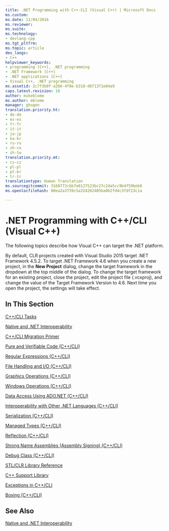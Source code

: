 ```yaml
---
title: .NET Programming with C++-CLI (Visual C++) | Microsoft Docs
ms.custom: 
ms.date: 11/04/2016
ms.reviewer: 
ms.suite: 
ms.technology:
- devlang-cpp
ms.tgt_pltfrm: 
ms.topic: article
dev_langs:
- C++
helpviewer_keywords:
- programming [C++], .NET programming
- .NET Framework [C++]
- .NET applications [C++]
- Visual C++, .NET programming
ms.assetid: 2c7f3b0f-a266-4f0e-b318-d6f1371e04a9
caps.latest.revision: 16
author: mikeblome
ms.author: mblome
manager: ghogen
translation.priority.ht:
- de-de
- es-es
- fr-fr
- it-it
- ja-jp
- ko-kr
- ru-ru
- zh-cn
- zh-tw
translation.priority.mt:
- cs-cz
- pl-pl
- pt-br
- tr-tr
translationtype: Human Translation
ms.sourcegitcommit: 3168772cbb7e8127523bc2fc2da5cc9b4f59beb8
ms.openlocfilehash: 08ea2a3759c5a324262405ba0b2fd4c3fdf23c1a

---
```

# .NET Programming with C++/CLI (Visual C++)
The following topics describe how Visual C++ can target the .NET platform.  
  
 By default, CLR projects created with Visual Studio 2015 target .NET Framework 4.5.2. To target .NET Framework 4.6 when you create a new project, in the **New Project** dialog, change the target framework in the dropdown at the top middle of the dialog. To change the target framework for an existing project, close the project, edit the project file (.vcxproj), and change the value of the Target Framework Version to 4.6. Next time you open the project, the settings will take effect.  
  
## In This Section  
 [C++/CLI Tasks](../dotnet/cpp-cli-tasks.md)  
  
 [Native and .NET Interoperability](../dotnet/native-and-dotnet-interoperability.md)  
  
 [C++/CLI Migration Primer](../dotnet/cpp-cli-migration-primer.md)  
  
 [Pure and Verifiable Code (C++/CLI)](../dotnet/pure-and-verifiable-code-cpp-cli.md)  
  
 [Regular Expressions (C++/CLI)](../dotnet/regular-expressions-cpp-cli.md)  
  
 [File Handling and I/O (C++/CLI)](../dotnet/file-handling-and-i-o-cpp-cli.md)  
  
 [Graphics Operations (C++/CLI)](../dotnet/graphics-operations-cpp-cli.md)  
  
 [Windows Operations (C++/CLI)](../dotnet/windows-operations-cpp-cli.md)  
  
 [Data Access Using ADO.NET (C++/CLI)](../dotnet/data-access-using-adonet-cpp-cli.md)  
  
 [Interoperability with Other .NET Languages (C++/CLI)](../dotnet/interoperability-with-other-dotnet-languages-cpp-cli.md)  
  
 [Serialization (C++/CLI)](../dotnet/serialization-cpp-cli.md)  
  
 [Managed Types (C++/CLI)](../dotnet/managed-types-cpp-cli.md)  
  
 [Reflection (C++/CLI)](../dotnet/reflection-cpp-cli.md)  
  
 [Strong Name Assemblies (Assembly Signing) (C++/CLI)](../dotnet/strong-name-assemblies-assembly-signing-cpp-cli.md)  
  
 [Debug Class (C++/CLI)](../dotnet/debug-class-cpp-cli.md)  
  
 [STL/CLR Library Reference](../dotnet/stl-clr-library-reference.md)  
  
 [C++ Support Library](../dotnet/cpp-support-library.md)  
  
 [Exceptions in C++/CLI](../dotnet/exceptions-in-cpp-cli.md)  
  
 [Boxing (C++/CLI)](../dotnet/boxing-cpp-cli.md)  
  
## See Also  
 [Native and .NET Interoperability](../dotnet/native-and-dotnet-interoperability.md)


<!--HONumber=Jan17_HO2-->


